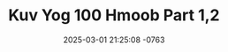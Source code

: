 ---
layout: movie-video-data
date: 2025-03-01 21:25:08 -0763
categories: movie

# Site Attributes
title: "Kuv Yog 100 Hmoob Part 1,2"
permalink: "/movie/Kuv_Yog_100_Hmoob_Part_1,2"

# Movie Attributes
synopsis: "Yog ua txog ib tug tub hluas hmoob hu ua Lis Heem tham ib tug hluas nkauj thiab hu ua Maiv Huam. Nyob rau ntawm nkawv txoj kev sib hlub muaj ntau yam ntau tsav txaus luag thiab lom zem heev Maiv Huam yuav los nrog Lis Heem nyob pem roob es nkawv txoj kev hlub tseem yuav txaus luag tshaj qhov qub. Hnub no Maiv Huam los nrog Lis Heem nyob pem roob nkawv txoj kev hlub haj yam muaj ntau yam txaus luag thiab tshaj qhov qub tuaj. Koj saib mus seb thaum kawg nkawv yuav zoo li cas. "
producer: "Yeeb Yam Hmoob"
director: ""
writer: ""
video_link: ""
genre: "Action"
year: "2009"
release_type: "DVD"
storage: "Center for Hmong Studies"
thumbnail: "/assets/images/movie_thumbnails/Kuv Yog 100 Hmoob Part 1,2.jpeg"
publishing_company: "Yeeb Yam Hmoob"

# Sequels + Parts
base_movie: ""
total_parts: 
sequel: ""

# Movie Cast
cast:
- name: "Andy Muas"
- name: "Dib Thoj"
- name: "John Lis"
- name: "Nom Phaj"
- name: "Maiv Puv"
- name: "Txawj Yang"
- name: "Ntxawg Lauj"
- name: "Ntxawm Lis"
---